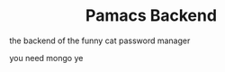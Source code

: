 <h1 align="center">Pamacs Backend</h1>

the backend of the funny cat password manager

you need mongo
ye
